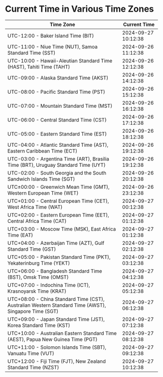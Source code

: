# Current Time in Various Time Zones

| Time Zone | Current Time |
|-----------|--------------|
| UTC-12:00 - Baker Island Time (BIT) | 2024-09-27 10:12:38 |
| UTC-11:00 - Niue Time (NUT), Samoa Standard Time (SST) | 2024-09-26 11:12:38 |
| UTC-10:00 - Hawaii-Aleutian Standard Time (HAST), Tahiti Time (TAHT) | 2024-09-26 12:12:38 |
| UTC-09:00 - Alaska Standard Time (AKST) | 2024-09-26 14:12:38 |
| UTC-08:00 - Pacific Standard Time (PST) | 2024-09-26 15:12:38 |
| UTC-07:00 - Mountain Standard Time (MST) | 2024-09-26 16:12:38 |
| UTC-06:00 - Central Standard Time (CST) | 2024-09-26 17:12:38 |
| UTC-05:00 - Eastern Standard Time (EST) | 2024-09-26 18:12:38 |
| UTC-04:00 - Atlantic Standard Time (AST), Eastern Caribbean Time (ECT) | 2024-09-26 19:12:38 |
| UTC-03:00 - Argentina Time (ART), Brasília Time (BRT), Uruguay Standard Time (UYT) | 2024-09-26 19:12:38 |
| UTC-02:00 - South Georgia and the South Sandwich Islands Time (SGT) | 2024-09-26 20:12:38 |
| UTC±00:00 - Greenwich Mean Time (GMT), Western European Time (WET) | 2024-09-26 23:12:38 |
| UTC+01:00 - Central European Time (CET), West Africa Time (WAT) | 2024-09-27 00:12:38 |
| UTC+02:00 - Eastern European Time (EET), Central Africa Time (CAT) | 2024-09-27 01:12:38 |
| UTC+03:00 - Moscow Time (MSK), East Africa Time (EAT) | 2024-09-27 01:12:38 |
| UTC+04:00 - Azerbaijan Time (AZT), Gulf Standard Time (GST) | 2024-09-27 02:12:38 |
| UTC+05:00 - Pakistan Standard Time (PKT), Yekaterinburg Time (YEKT) | 2024-09-27 03:12:38 |
| UTC+06:00 - Bangladesh Standard Time (BST), Omsk Time (OMST) | 2024-09-27 04:12:38 |
| UTC+07:00 - Indochina Time (ICT), Krasnoyarsk Time (KRAT) | 2024-09-27 05:12:38 |
| UTC+08:00 - China Standard Time (CST), Australian Western Standard Time (AWST), Singapore Time (SGT) | 2024-09-27 06:12:38 |
| UTC+09:00 - Japan Standard Time (JST), Korea Standard Time (KST) | 2024-09-27 07:12:38 |
| UTC+10:00 - Australian Eastern Standard Time (AEST), Papua New Guinea Time (PGT) | 2024-09-27 08:12:38 |
| UTC+11:00 - Solomon Islands Time (SBT), Vanuatu Time (VUT) | 2024-09-27 09:12:38 |
| UTC+12:00 - Fiji Time (FJT), New Zealand Standard Time (NZST) | 2024-09-27 10:12:38 |
